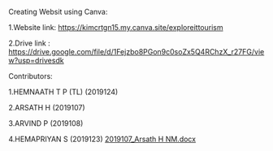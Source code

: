 Creating Websit using Canva:

1.Website link: https://kimcrtgn15.my.canva.site/exploreittourism

2.Drive link : https://drive.google.com/file/d/1Fejzbo8PGon9c0soZx5Q4RChzX_r27FG/view?usp=drivesdk

Contributors:

1.HEMNAATH T P (TL) (2019124)

2.ARSATH H (2019107)

3.ARVIND P (2019108)

4.HEMAPRIYAN S (2019123)
[2019107_Arsath H NM.docx](https://github.com/Hemnaath03/NMProject/files/13208413/2019107_Arsath.H.NM.docx)

